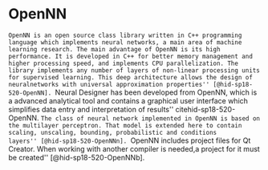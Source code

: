 OpenNN
======

``OpenNN is an open source class library written in C++ programming
language which implements neural networks, a main area of machine
learning research. The main advantage of OpenNN is its high performance.
It is developed in C++ for better memory management and higher
processing speed, and implements CPU parallelization. The library
implements any number of layers of non-linear processing units for
supervised learning. This deep architecture allows the design of
neuralnetworks with universal approximation
properties'' [@hid-sp18-520-OpenNN]. ``Neural Designer has been developed
from OpenNN, which is a advanced analytical tool and contains a
graphical user interface which simplifies data entry and interpretation
of results'' citehid-sp18-520-OpenNN. ``The class of neural network
implemented in OpenNN is based on the multilayer perceptron. That model
is extended here to contain scaling, unscaling, bounding, probabilistic
and conditions layers'' [@hid-sp18-520-OpenNNn]. ``OpenNN includes project
files for Qt Creator. When working with another compiler is needed,a
project for it must be created'' [@hid-sp18-520-OpenNNb].
